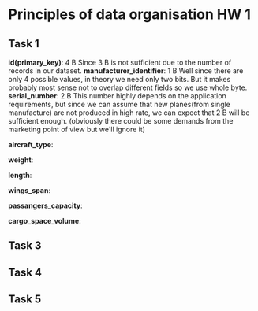 # Principles of data organisation HW 1



## Task 1
**id(primary_key)**: 4 B
Since 3 B is not sufficient due to the number of records in our dataset.
**manufacturer_identifier**: 1 B
Well since there are only 4 possible values, in theory we need only two bits. But it makes probably most sense not to overlap different fields so we use whole byte.
**serial_number**: 2 B
This number highly depends on the application requirements, but since we can assume that new planes(from single manufacture) are not produced in high rate, we can expect that 2 B will be sufficient enough.
(obviously there could be some demands from the marketing point of view but we'll ignore it)

**aircraft_type**:

**weight**:

**length**:

**wings_span**:

**passangers_capacity**:

**cargo_space_volume**:




## Task 3




## Task 4



## Task 5
